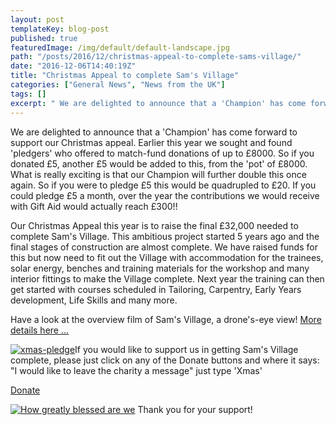 ```yaml
---
layout: post
templateKey: blog-post
published: true
featuredImage: /img/default/default-landscape.jpg
path: "/posts/2016/12/christmas-appeal-to-complete-sams-village/"
date: "2016-12-06T14:40:19Z"
title: "Christmas Appeal to complete Sam's Village"
categories: ["General News", "News from the UK"]
tags: []
excerpt: " We are delighted to announce that a 'Champion' has come forward to support our Christmas appeal. E..."
---
```


We are delighted to announce that a 'Champion' has come forward to support our Christmas appeal. Earlier this year we sought and found 'pledgers' who offered to match-fund donations of up to £8000\. So if you donated £5, another £5 would be added to this, from the 'pot' of £8000\. What is really exciting is that our Champion will further double this once again. So if you were to pledge £5 this would be quadrupled to £20\. If you could pledge £5 a month, over the year the contributions we would receive with Gift Aid would actually reach £300!!

Our Christmas Appeal this year is to raise the final £32,000 needed to complete Sam's Village. This ambitious project started 5 years ago and the final stages of construction are almost complete. We have raised funds for this but now need to fit out the Village with accommodation for the trainees, solar energy, benches and training materials for the workshop and many interior fittings to make the Village complete. Next year the training can then get started with courses scheduled in Tailoring, Carpentry, Early Years development, Life Skills and many more.

Have a look at the overview film of Sam's Village, a drone's-eye view! [More details here ...](https://www.africanvision.org.uk/sams-village/)

[![xmas-pledge](https://f000.backblazeb2.com/file/avm-wp-uploads/2016/12/Xmas-pledge.bmp)](https://f000.backblazeb2.com/file/avm-wp-uploads/2016/12/Xmas-pledge.bmp)If you would like to support us in getting Sam's Village complete, please just click on any of the Donate buttons and where it says: "I would like to leave the charity a message" just type 'Xmas'

[Donate](https://www.charitycheckout.co.uk/1113786/)

[![How greatly blessed are we](https://f000.backblazeb2.com/file/avm-wp-uploads/2014/10/Paige-card-300x300.jpg)](https://f000.backblazeb2.com/file/avm-wp-uploads/2014/10/Paige-card.jpg) Thank you for your support!
